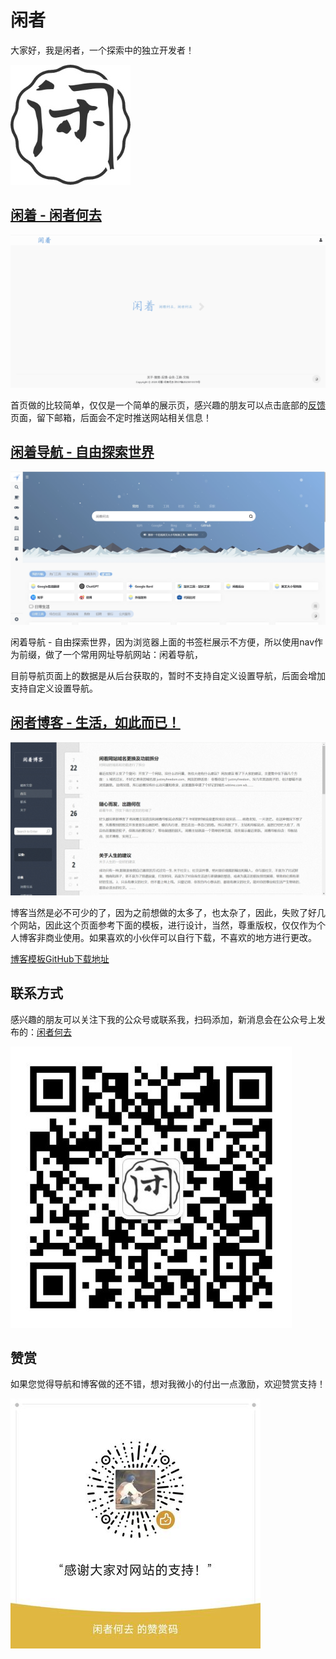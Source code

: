 # 闲者

大家好，我是闲者，一个探索中的独立开发者！

![wbtime.com](img/wbtime.com.jpg)

## [闲着 - 闲者何去](https://wbtime.com/)

![闲着，闲着何去，闲者何去](img/wbtime.png)

首页做的比较简单，仅仅是一个简单的展示页，感兴趣的朋友可以点击底部的[反馈](https://www.wbtime.com/feedback)页面，留下邮箱，后面会不定时推送网站相关信息！

## [闲着导航 - 自由探索世界](https://nav.wbtime.com/)

![闲着导航，自由探索世界](img/nav.wbtime.png)

闲着导航 - 自由探索世界，因为浏览器上面的书签栏展示不方便，所以使用nav作为前缀，做了一个常用网址导航网站：闲着导航，

目前导航页面上的数据是从后台获取的，暂时不支持自定义设置导航，后面会增加支持自定义设置导航。

##  [闲者博客 - 生活，如此而已！](https://blog.wbtime.com/)

![闲者博客](img/blog.wbtime.png)

博客当然是必不可少的了，因为之前想做的太多了，也太杂了，因此，失败了好几个网站，因此这个页面参考下面的模板，进行设计，当然，尊重版权，仅仅作为个人博客非商业使用。如果喜欢的小伙伴可以自行下载，不喜欢的地方进行更改。

[博客模板GitHub下载地址](https://github.com/EugeneGe/Blog-WBTime-Template.git)

## 联系方式

感兴趣的朋友可以关注下我的公众号或联系我，扫码添加，新消息会在公众号上发布的：[闲者何去](https://mp.weixin.qq.com/s?__biz=Mzk0MTQzOTIzNw==&mid=2247483804&idx=1&sn=0fb018f1defd2aaf6f04dba35dd0ed29&chksm=c2d321f6f5a4a8e07df0a245ed465a53a7d725ea9695cb160c45f742dbc371d52694686c8035&scene=126&sessionid=1702867566#rd)

![闲者何去公众号微信](img/gzh.jpg)


## 赞赏

如果您觉得导航和博客做的还不错，想对我微小的付出一点激励，欢迎赞赏支持！

![微信捐赠](img/wxdonate.jpg)